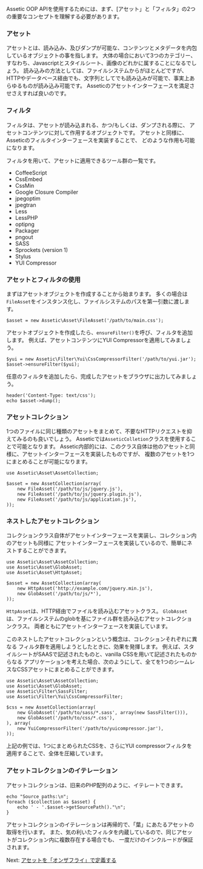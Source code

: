 Assetic OOP APIを使用するためには、まず、[アセット」と「フィルタ」の2つの重要なコンセプトを理解する必要があります。

### アセット

アセットとは、読み込み、及びダンプが可能な、コンテンツとメタデータを内包しているオブジェクトの事を指します。
大体の場合において3つのカテゴリー、すなわち、Javascriptとスタイルシート、画像のどれかに属することになるでしょう。
読み込みの方法としては、ファイルシステムからがほとんどですが、
HTTPやデータベース経由でも、文字列としてでも読み込みが可能で、事実上あらゆるものが読み込み可能です。
Asseticのアセットインターフェースを満足させさえすれば良いのです。


### フィルタ
 
フィルタは、アセットが読み込まれる、かつ/もしくは、ダンプされる際に、
アセットコンテンツに対して作用するオブジェクトです。
アセットと同様に、Asseticのフィルタインターフェースを実装することで、
どのような作用も可能になります。

フィルタを用いて、アセットに適用できるツール群の一覧です。

 * CoffeeScript
 * CssEmbed
 * CssMin
 * Google Closure Compiler
 * jpegoptim
 * jpegtran
 * Less
 * LessPHP
 * optipng
 * Packager
 * pngout
 * SASS
 * Sprockets (version 1)
 * Stylus
 * YUI Compressor


### アセットとフィルタの使用

まずはアセットオブジェクトを作成することから始まります。
多くの場合は`FileAsset`をインスタンス化し、ファイルシステムのパスを第一引数に渡します。

    $asset = new Assetic\Asset\FileAsset('/path/to/main.css');

アセットオブジェクトを作成したら、`ensureFilter()`を呼び、フィルタを追加します。
例えば、アセットコンテンツにYUI Compressorを適用してみましょう。

    $yui = new Assetic\Filter\Yui\CssCompressorFilter('/path/to/yui.jar');
    $asset->ensureFilter($yui);

任意のフィルタを追加したら、完成したアセットをブラウザに出力してみましょう。

    header('Content-Type: text/css');
    echo $asset->dump();

### アセットコレクション

1つのファイルに同じ種類のアセットをまとめて、不要なHTTPリクエストを抑えてみるのも良いでしょう。
Asseticでは`AsseticColletion`クラスを使用することで可能となります。
Assetic内部的には、このクラス自体は他のアセットと同様に、アセットインターフェースを実装したものですが、
複数のアセットを1つにまとめることが可能になります。

    use Assetic\Asset\AssetCollection;

    $asset = new AssetCollection(array(
        new FileAsset('/path/to/js/jquery.js'),
        new FileAsset('/path/to/js/jquery.plugin.js'),
        new FileAsset('/path/to/js/application.js'),
    ));

### ネストしたアセットコレクション

コレクションクラス自体がアセットインターフェースを実装し、コレクション内のアセットも同様に
アセットインターフェースを実装しているので、簡単にネストすることができます。

    use Assetic\Asset\AssetCollection;
    use Assetic\Asset\GlobAsset;
    use Assetic\Asset\HttpAsset;

    $asset = new AssetCollection(array(
        new HttpAsset('http://example.com/jquery.min.js'),
        new GlobAsset('/path/to/js/*'),
    ));

`HttpAsset`は、HTTP経由でファイルを読み込むアセットクラス。
`GlobAsset`は、ファイルシステムのglobを基にファイル群を読み込むアセットコレクションクラス。
両者ともにアセットインターフェースを実装しています。

このネストしたアセットコレクションという概念は、コレクションそれぞれに異なる
フィルタ群を適用しようとしたときに、効果を発揮します。
例えば、スタイルシートがSAASで記述されたものと、vanilla CSSを用いて記述されたものからなる
アプリケーションを考えた場合、次のようにして、全てを1つのシームレスなCSSアセットにまとめることができます。

    use Assetic\Asset\AssetCollection;
    use Assetic\Asset\GlobAsset;
    use Assetic\Filter\SassFilter;
    use Assetic\Filter\Yui\CssCompressorFilter;

    $css = new AssetCollection(array(
        new GlobAsset('/path/to/sass/*.sass', array(new SassFilter())),
        new GlobAsset('/path/to/css/*.css'),
    ), array(
        new YuiCompressorFilter('/path/to/yuicompressor.jar'),
    ));

上記の例では、1つにまとめられたCSSを、さらにYUI compressorフィルタを適用することで、全体を圧縮しています。

### アセットコレクションのイテレーション

アセットコレクションは、旧来のPHP配列のように、イテレートできます。

    echo "Source paths:\n";
    foreach ($collection as $asset) {
        echo ' - '.$asset->getSourcePath()."\n";
    }

アセットコレクションのイテレーションは再帰的で、「葉」にあたるアセットの取得を行います。
また、気の利いたフィルタを内蔵しているので、同じアセットがコレクション内に複数存在する場合でも、
一度だけのインクルードが保証されます。

Next: [アセットを「オンザフライ」で定義する](define.md)

